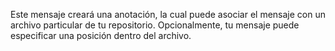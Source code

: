 Este mensaje creará una anotación, la cual puede asociar el mensaje con un archivo particular de tu repositorio. Opcionalmente, tu mensaje puede especificar una posición dentro del archivo.
